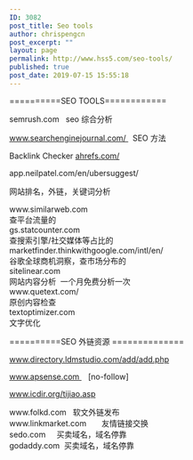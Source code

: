 ```yaml
---
ID: 3082
post_title: Seo tools
author: chrispengcn
post_excerpt: ""
layout: page
permalink: http://www.hss5.com/seo-tools/
published: true
post_date: 2019-07-15 15:55:18
---
```

==========SEO TOOLS============

semrush.com   seo 综合分析

www.searchenginejournal.com/   SEO 方法

Backlink Checker <a href="//ahrefs.com/">ahrefs.com/</a>

app.neilpatel.com/en/ubersuggest/

网站排名，外链，关键词分析
<div>www.similarweb.com</div>
<div>查平台流量的</div>
<div></div>
<div>gs.statcounter.com</div>
<div>查搜索引擎/社交媒体等占比的</div>
<div></div>
<div>marketfinder.thinkwithgoogle.com/intl/en/</div>
<div>谷歌全球商机洞察，查市场分布的</div>
<div></div>
<div>sitelinear.com</div>
<div>网站内容分析  一个月免费分析一次</div>
<div></div>
<div>www.quetext.com/</div>
<div>原创内容检查</div>
<div></div>
<div>textoptimizer.com</div>
<div>文字优化</div>
<div></div>
<div></div>
<div>

==========SEO 外链资源 ==============

www.directory.ldmstudio.com/add/add.php

www.apsense.com    [no-follow]

www.icdir.org/tijiao.asp

</div>
<div>www.folkd.com   软文外链发布</div>
<div></div>
<div>www.linkmarket.com       友情链接交换</div>
<div></div>
<div>sedo.com     买卖域名，域名停靠</div>
<div></div>
<div>godaddy.com  买卖域名，域名停靠</div>
<div></div>
<div></div>